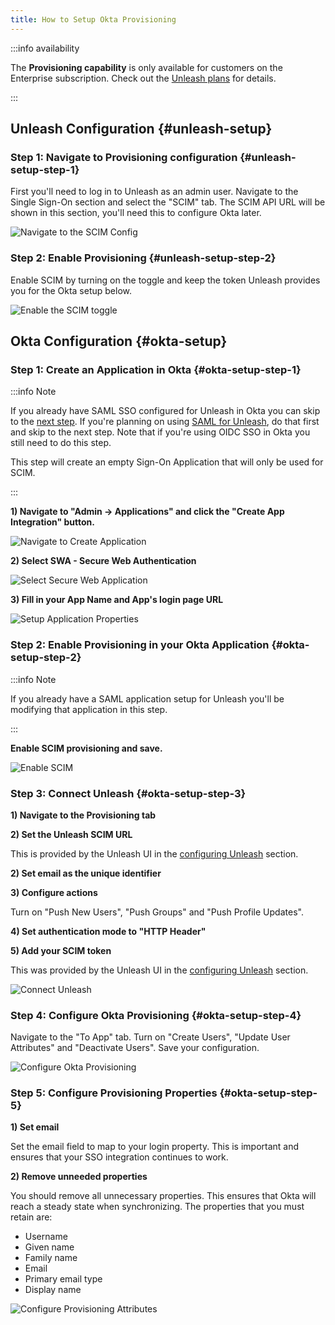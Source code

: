 ```yaml
---
title: How to Setup Okta Provisioning
---
```


:::info availability

The **Provisioning capability** is only available for customers on the Enterprise subscription. Check out the [Unleash plans](https://www.getunleash.io/plans) for details.

:::

## Unleash Configuration {#unleash-setup}

### Step 1: Navigate to Provisioning configuration {#unleash-setup-step-1}

First you'll need to log in to Unleash as an admin user. Navigate to the Single Sign-On section and select the "SCIM" tab. The SCIM API URL will be shown in this section, you'll need this to configure Okta later.

![Navigate to the SCIM Config](/img/scim-config-1.png)

### Step 2: Enable Provisioning {#unleash-setup-step-2}

Enable SCIM by turning on the toggle and keep the token Unleash provides you for the Okta setup below.

![Enable the SCIM toggle](/img/scim-config-2.png)

## Okta Configuration {#okta-setup}

### Step 1: Create an Application in Okta {#okta-setup-step-1}

:::info Note

If you already have SAML SSO configured for Unleash in Okta you can skip to the [next step](how-to-setup-provisioning-with-okta#okta-setup-step-2). If you're planning on using [SAML for Unleash](../how-to/how-to-add-sso-saml), do that first and skip to the next step. Note that if you're using OIDC SSO in Okta you still need to do this step.

This step will create an empty Sign-On Application that will only be used for SCIM.

:::

**1) Navigate to "Admin -> Applications" and click the "Create App Integration" button.**

![Navigate to Create Application](/img/scim-okta-config-1.png)

**2) Select SWA - Secure Web Authentication**

![Select Secure Web Application](/img/scim-okta-config-2.png)

**3) Fill in your App Name and App's login page URL**

![Setup Application Properties](/img/scim-okta-config-3.png)

### Step 2: Enable Provisioning in your Okta Application {#okta-setup-step-2}

:::info Note

If you already have a SAML application setup for Unleash you'll be modifying that application in this step.

:::

**Enable SCIM provisioning and save.**

![Enable SCIM](/img/scim-okta-config-5.png)

### Step 3: Connect Unleash {#okta-setup-step-3}

**1) Navigate to the Provisioning tab**

**2) Set the Unleash SCIM URL**

This is provided by the Unleash UI in the [configuring Unleash](how-to-setup-provisioning-with-okta#unleash-setup-step-1) section.

**2) Set email as the unique identifier**

**3) Configure actions**

Turn on "Push New Users", "Push Groups" and "Push Profile Updates".

**4) Set authentication mode to "HTTP Header"**

**5) Add your SCIM token**

This was provided by the Unleash UI in the [configuring Unleash](how-to-setup-provisioning-with-okta#unleash-setup-step-2) section.

![Connect Unleash](/img/scim-okta-config-5.png)

### Step 4: Configure Okta Provisioning {#okta-setup-step-4}

Navigate to the "To App" tab. Turn on "Create Users", "Update User Attributes" and "Deactivate Users". Save your configuration.

![Configure Okta Provisioning](/img/scim-okta-config-6.png)

### Step 5: Configure Provisioning Properties {#okta-setup-step-5}

**1) Set email**

Set the email field to map to your login property. This is important and ensures that your SSO integration continues to work.

**2) Remove unneeded properties**

You should remove all unnecessary properties. This ensures that Okta will reach a steady state when synchronizing. The properties that you must retain are:

- Username
- Given name
- Family name
- Email
- Primary email type
- Display name

![Configure Provisioning Attributes](/img/scim-okta-config-7.png)